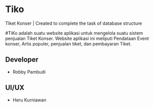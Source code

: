 # Tiko
TIket Konser | Created to complete the task of database structure 

#TiKo adalah suatu website aplikasi untuk mengelola suatu sistem penjualan Tiket Konser. Website aplikasi ini meliputi Pendataan Event konser, Artis     populer, penjualan tiket, dan pembayaran Tiket.

## Developer 
- Robby Pambudi

## UI/UX
- Heru Kurniawan
